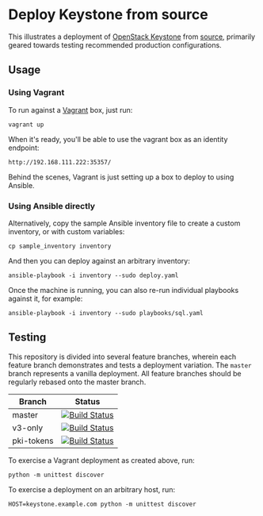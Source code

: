 # Deploy Keystone from source

This illustrates a deployment of [OpenStack
Keystone](http://keystone.openstack.org/) from
[source](https://github.com/openstack/keystone), primarily geared towards
testing recommended production configurations.

## Usage

### Using Vagrant

To run against a [Vagrant](http://www.vagrantup.com/) box, just run:

    vagrant up

When it's ready, you'll be able to use the vagrant box as an identity endpoint:

    http://192.168.111.222:35357/

Behind the scenes, Vagrant is just setting up a box to deploy to using Ansible.

### Using Ansible directly

Alternatively, copy the sample Ansible inventory file to create a custom
inventory, or with custom variables:

    cp sample_inventory inventory

And then you can deploy against an arbitrary inventory:

    ansible-playbook -i inventory --sudo deploy.yaml

Once the machine is running, you can also re-run individual playbooks against
it, for example:

    ansible-playbook -i inventory --sudo playbooks/sql.yaml

## Testing

This repository is divided into several feature branches, wherein each feature
branch demonstrates and tests a deployment variation. The `master` branch
represents a vanilla deployment. All feature branches should be regularly
rebased onto the master branch.

| Branch     | Status                                                                                                                            |
|------------|-----------------------------------------------------------------------------------------------------------------------------------|
| master     | [![Build Status](https://travis-ci.org/dolph/keystone-deploy.svg?branch=master)](https://travis-ci.org/dolph/keystone-deploy)     |
| v3-only    | [![Build Status](https://travis-ci.org/dolph/keystone-deploy.svg?branch=v3-only)](https://travis-ci.org/dolph/keystone-deploy)    |
| pki-tokens | [![Build Status](https://travis-ci.org/dolph/keystone-deploy.svg?branch=pki-tokens)](https://travis-ci.org/dolph/keystone-deploy) |

To exercise a Vagrant deployment as created above, run:

    python -m unittest discover

To exercise a deployment on an arbitrary host, run:

    HOST=keystone.example.com python -m unittest discover
